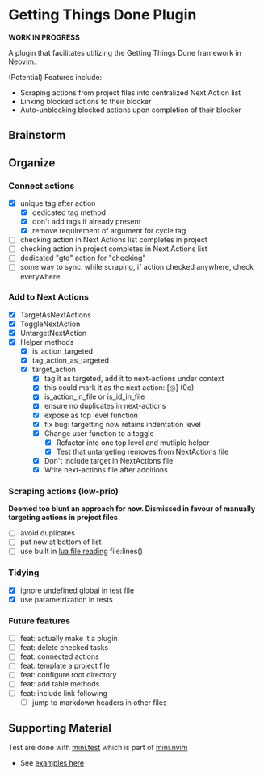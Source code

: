 # Getting Things Done Plugin

**WORK IN PROGRESS**

A plugin that facilitates utilizing the Getting Things Done framework in Neovim.

(Potential) Features include:

* Scraping actions from project files into centralized Next Action list
* Linking blocked actions to their blocker
* Auto-unblocking blocked actions upon completion of their blocker

## Brainstorm

## Organize

### Connect actions

- [x] unique tag after action
  - [x] dedicated tag method
  - [x] don't add tags if already present
  - [x] remove requirement of argument for cycle tag
- [ ] checking action in Next Actions list completes in project [](asdf)
- [ ] checking action in project completes in Next Actions list
- [ ] dedicated "gtd" action for "checking"
- [ ] some way to sync: while scraping, if action checked anywhere, check everywhere

### Add to Next Actions

- [x] TargetAsNextActions
- [x] ToggleNextAction
- [x] UntargetNextAction
- [x] Helper methods
  - [x] is_action_targeted
  - [x] tag_action_as_targeted
  - [x] target_action
    - [x] tag it as targeted, add it to next-actions under context
    - [x] this could mark it as the next action: [◎] (<c-k>0o)
    - [x] is_action_in_file or is_id_in_file
    - [x] ensure no duplicates in next-actions
    - [x] expose as top level function
    - [x] fix bug: targetting now retains indentation level
    - [x] Change user function to a toggle
      - [x] Refactor into one top level and mutliple helper
      - [x] Test that untargeting removes from NextActions file
    - [x] Don't include target in NextActions file
    - [x] Write next-actions file after additions

### Scraping actions (low-prio)

**Deemed too blunt an approach for now. Dismissed in favour of
manually targeting actions in project files**

- [ ] avoid duplicates
- [ ] put new at bottom of list
- [ ] use built in [lua file reading](/home/crundallt/opt/neovim/build/share/nvim/runtime/doc/luaref.txt) file:lines()

### Tidying

- [x] ignore undefined global in test file
- [x] use parametrization in tests

### Future features

- [ ] feat: actually make it a plugin
- [ ] feat: delete checked tasks
- [ ] feat: connected actions
- [ ] feat: template a project file
- [ ] feat: configure root directory
- [ ] feat: add table methods
- [ ] feat: include link following
  - [ ] jump to markdown headers in other files

## Supporting Material

Test are done with [mini.test](https://github.com/echasnovski/mini.test) which is part of
[mini.nvim](https://github.com/echasnovski/mini.nvim/blob/main/README.md)
- See [examples here](https://github.com/echasnovski/mini.nvim/blob/main/TESTING.md#test-parametrization)
